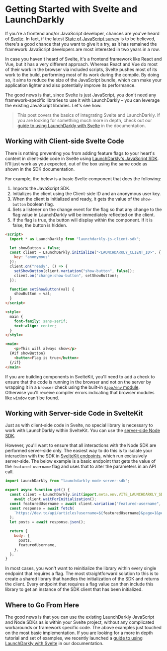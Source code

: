 # Getting Started with Svelte and LaunchDarkly

If you're a frontend and/or JavaScript developer, chances are you've heard of [Svelte](https://svelte.dev/). In fact, if the latest [State of JavaScript survey](https://2021.stateofjs.com/en-US/libraries/front-end-frameworks) is to be believed, there's a good chance that you want to give it a try, as it has remained the framework JavaScript developers are most interested in two years in a row.

In case you haven't heard of Svelte, it's a frontend framework like React and Vue, but it has a very different approach. Whereas React and Vue do most of their work in the browser via included scripts, Svelte pushes most of its work to the build, performing most of its work during the compile. By doing so, it aims to reduce the size of the JavaScript bundle, which can make your application lighter and also potentially improve its performance.

The good news is that, since Svelte is just JavaScript, you don't need any framework-specific libraries to use it with LaunchDarkly – you can leverage the existing JavaScript libraries. Let's see how.

> This post covers the basics of integrating Svelte and LaunchDarkly. If you are looking for something much more in depth, check out our [guide to using LaunchDarkly with Svelte](https://docs.launchdarkly.com/guides/platform-specific/svelte) in the documentation.

## Working with Client-side Svelte Code

There is nothing preventing you from adding feature flags to your heart's content in client-side code in Svelte using [LaunchDarkly's JavaScript SDK](https://docs.launchdarkly.com/sdk/client-side/javascript). It'll just work as you expected, out of the box using the same code as shown in the SDK documentation.

For example, the below is a basic Svelte component that does the following:

1. Imports the JavaScript SDK.
2. Initializes the client using the Client-side ID and an anonymous user key.
3. When the client is initialized and ready, it gets the value of the `show-button` boolean flag.
4. Sets a listener on the change event for the flag so that any change to the flag value in LaunchDarkly will be immediately reflected on the client.
5. If the flag is true, the button will display within the component. If it is false, the button is hidden.

```html
<script>
  import * as LaunchDarkly from "launchdarkly-js-client-sdk";

  let showButton = false;
  const client = LaunchDarkly.initialize("<LAUNCHDARKLY_CLIENT_ID>", {
    key: "anonymous"
  });
  client.on("ready", () => {
    setShowButton(client.variation("show-button", false));
    client.on("change:show-button", setShowButton);
  });

  function setShowButton(val) {
    showButton = val;
  }
</script>

<style>
  main {
    font-family: sans-serif;
    text-align: center;
  }
</style>

<main>
	<p>This will always show</p>
  {#if showButton}
    <button>Flag is true</button>
  {/if}
</main>
```

If you are building components in SvelteKit, you'll need to add a check to ensure that the code is running in the browser and not on the server by wrapping it in a `browser` check using the built-in [`$app/env` module](https://kit.svelte.dev/docs/modules#$app-env). Otherwise you'll receive compiler errors indicating that browser modules like `window` can't be found.

## Working with Server-side Code in SvelteKit

Just as with client-side code in Svelte, no special library is necessary to work with LaunchDarkly within SvelteKit. You can use the [server-side Node SDK](https://docs.launchdarkly.com/sdk/server-side/node-js).

However, you'll want to ensure that all interactions with the Node SDK are performed server-side only. The easiest way to do this is to isolate your interaction with the SDK in [SvelteKit endpoints](https://kit.svelte.dev/docs/routing#endpoints), which run exclusively server-side. The below example is a basic endpoint that gets the value of the `featured-username` flag and uses that to alter the parameters in an API call.

```javascript
import LaunchDarkly from "launchdarkly-node-server-sdk";

export async function get() {
  const client = LaunchDarkly.init(import.meta.env.VITE_LAUNCHDARKLY_SDK_KEY);
    await client.waitForInitialization();
  const featuredUsername = await client.variation("featured-username", { key: "anonymous"}, false);
  const response = await fetch(
    `https://dev.to/api/articles?username=${featuredUsername}&page=1&per_page=10`
  );
  let posts = await response.json();

  return {
    body: {
      posts,
      featuredUsername,
    },
  };
}
```

In most cases, you won't want to reinitialize the library within every single endpoint that requires a flag. The most straightforward solution to this is to create a shared library that handles the initialization of the SDK and returns the client. Every endpoint that requires a flag value can then include this library to get an instance of the SDK client that has been initialized.

## Where to Go From Here

The good news is that you can use the existing LaunchDarkly JavaScript and Node SDKs as is within your Svelte project, without any complicated workarounds or framework specific code. The above examples just touched on the most basic implementation. If you are looking for a more in depth tutorial and set of examples, we recently launched a [guide to using LaunchDarkly with Svelte](https://docs.launchdarkly.com/guides/platform-specific/svelte) in our documentation.
